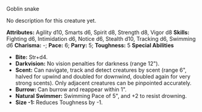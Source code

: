 Goblin snake

No description for this creature yet.

**Attributes:** Agility d10, Smarts d6, Spirit d8, Strength d8, Vigor
d8
**Skills:** Fighting d6, Intimidation d6, Notice d6, Stealth d10,
Tracking d6, Swimming d6
**Charisma:** -; **Pace:** 6; **Parry:** 5; **Toughness:** 5
**Special Abilities**
- **Bite:** Str+d4.
- **Darkvision:** No vision penalties for darkness (range 12").
- **Scent:** Can navigate, track and detect creatures by scent (range
6", halved for upwind and doubled for downwind, doubled again for very
strong scents). Only adjacent creatures can be pinpointed accurately.
- **Burrow:** Can burrow and reappear within 1".
- **Natural Swimmer:** Swimming Pace of 5", and +2 to resist drowning.
- **Size -1:** Reduces Toughness by -1.

